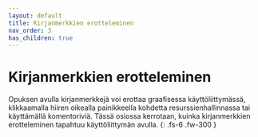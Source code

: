 ```yaml
---
layout: default
title: Kirjanmerkkien erotteleminen
nav_order: 3
has_children: true
---
```


# Kirjanmerkkien erotteleminen

Opuksen avulla kirjanmerkkejä voi erottaa graafisessa käyttöliittymässä, klikkaamalla hiiren oikealla painikkeella kohdetta resurssienhallinnassa tai käyttämällä komentoriviä. Tässä osiossa kerrotaan, kuinka kirjanmerkkien erotteleminen tapahtuu käyttöliittymän avulla.
{: .fs-6 .fw-300 }
